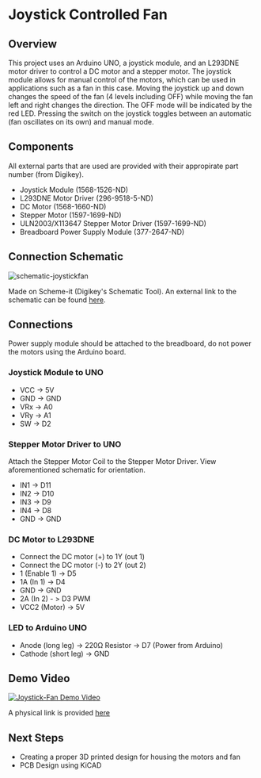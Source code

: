 # Joystick Controlled Fan

## Overview
This project uses an Arduino UNO, a joystick module, and an L293DNE motor driver to control a DC motor and a stepper motor. The joystick module allows for manual control of the motors, which can be used in applications such as a fan in this case. Moving the joystick up and down changes the speed of the fan (4 levels including OFF) while moving the fan left and right changes the direction. The OFF mode will be indicated by the red LED. Pressing the switch on the joystick toggles between an automatic (fan oscillates on its own) and manual mode.

## Components
All external parts that are used are provided with their appropirate part number (from Digikey). 
- Joystick Module (1568-1526-ND)
- L293DNE Motor Driver (296-9518-5-ND)
- DC Motor (1568-1660-ND)
- Stepper Motor (1597-1699-ND)
- ULN2003/X113647 Stepper Motor Driver (1597-1699-ND)
- Breadboard Power Supply Module (377-2647-ND)

## Connection Schematic
![schematic-joystickfan](https://github.com/user-attachments/assets/6b394b59-8135-4fd5-b1d7-b04940891dd0)

Made on Scheme-it (Digikey's Schematic Tool). An external link to the schematic can be found [here](https://www.digikey.ca/schemeit/project/joystick-b921c0219b6d4c529892d8f982140288). 

## Connections
Power supply module should be attached to the breadboard, do not power the motors using the Arduino board.

### Joystick Module to UNO
- VCC -> 5V
- GND -> GND
- VRx -> A0
- VRy -> A1
- SW -> D2

### Stepper Motor Driver to UNO
Attach the Stepper Motor Coil to the Stepper Motor Driver. View aforementioned schematic for orientation.
- IN1 -> D11
- IN2 -> D10
- IN3 -> D9
- IN4 -> D8
- GND -> GND

### DC Motor to L293DNE
- Connect the DC motor (+) to 1Y (out 1)
- Connect the DC motor (-) to 2Y (out 2)
- 1 (Enable 1) -> D5
- 1A (In 1) -> D4
- GND -> GND
- 2A (In 2) - > D3 PWM
- VCC2 (Motor) -> 5V

### LED to Arduino UNO
- Anode (long leg) -> 220Ω Resistor -> D7 (Power from Arduino) 
- Cathode (short leg) -> GND

## Demo Video
[![Joystick-Fan Demo Video](https://img.youtube.com/vi/cgZLRQtYCaY/0.jpg)](https://www.youtube.com/watch?v=cgZLRQtYCaY)

A physical link is provided [here](https://youtu.be/cgZLRQtYCaY)

## Next Steps
- Creating a proper 3D printed design for housing the motors and fan
- PCB Design using KiCAD
